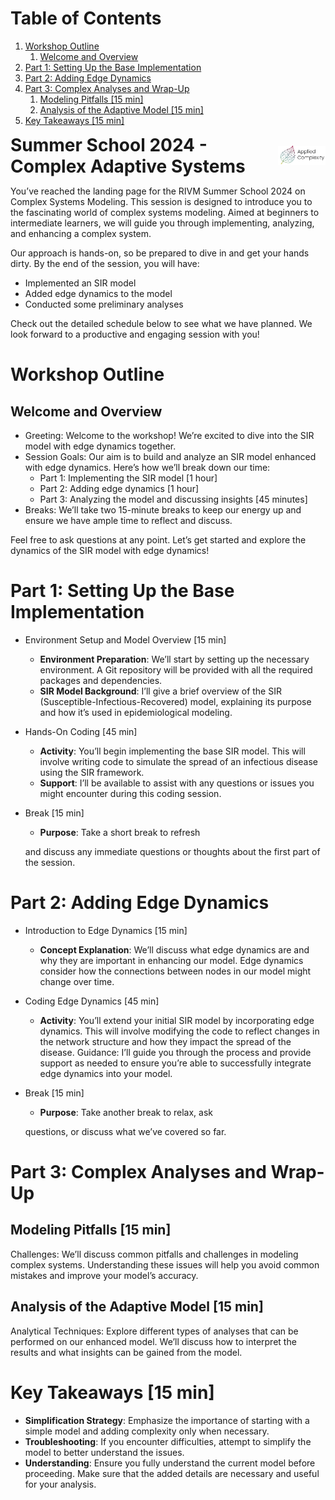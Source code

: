 
# Table of Contents

1.  [Workshop Outline](#orga004536)
    1.  [Welcome and Overview](#org223bd63)
2.  [Part 1: Setting Up the Base Implementation](#orga2515fe)
3.  [Part 2: Adding Edge Dynamics](#orgae70a18)
4.  [Part 3: Complex Analyses and Wrap-Up](#orgb01ce91)
    1.  [Modeling Pitfalls [15 min]](#org3bdfe16)
    2.  [Analysis of the Adaptive Model [15 min]](#orgc9c365f)
5.  [Key Takeaways [15 min]](#org62df5e8)

<div style="display: flex; align-items: center; justify-content: space-between;">
    <h1 style="margin: 0;">Summer School 2024 - Complex Adaptive Systems</h1>
    <img src="./figures/applied_complexity.png" style="margin-left: 20px; width: 15%;" alt="Applied Complexity">
</div>

You’ve reached the  landing page for the  RIVM Summer School
2024 on  Complex Systems Modeling. This  session is designed
to introduce you to the fascinating world of complex systems
modeling. Aimed  at beginners  to intermediate  learners, we
will   guide  you   through  implementing,   analyzing,  and
enhancing a complex system.

Our approach is hands-on, so be  prepared to dive in and get
your hands dirty. By the end of the session, you will have:

-   Implemented an SIR model
-   Added edge dynamics to the model
-   Conducted some preliminary analyses

Check out  the detailed schedule  below to see what  we have
planned.  We  look  forward  to a  productive  and  engaging
session with you!


<a id="orga004536"></a>

# Workshop Outline


<a id="org223bd63"></a>

## Welcome and Overview

-   Greeting: Welcome to the workshop! We’re excited to dive into the SIR model with edge dynamics together.
-   Session Goals: Our aim is to build and analyze an SIR model enhanced with edge dynamics. Here’s how we’ll break down our time:
    -   Part 1: Implementing the SIR model [1 hour]
    -   Part 2: Adding edge dynamics [1 hour]
    -   Part 3: Analyzing the model and discussing insights [45 minutes]
-   Breaks: We’ll take two 15-minute breaks to keep our energy up and ensure we have ample time to reflect and discuss.

Feel free to  ask questions at any point.  Let’s get started
and  explore  the  dynamics  of  the  SIR  model  with  edge
dynamics!


<a id="orga2515fe"></a>

# Part 1: Setting Up the Base Implementation

-   Environment Setup and Model Overview [15 min]
    -   **Environment  Preparation**: We’ll  start by  setting up
        the  necessary environment.  A Git  repository will  be
        provided   with   all   the   required   packages   and
        dependencies.
    -   **SIR Model  Background**: I’ll give a  brief overview of
        the   SIR   (Susceptible-Infectious-Recovered)   model,
        explaining   its  purpose   and   how   it’s  used   in
        epidemiological modeling.
-   Hands-On Coding [45 min]
    -   **Activity**:  You’ll begin  implementing the  base SIR
        model. This will involve writing code to simulate the
        spread  of  an  infectious   disease  using  the  SIR
        framework.
    -   **Support**:  I’ll  be  available to  assist  with  any
        questions or  issues you might encounter  during this
        coding session.
-   Break [15 min]
    
    -   **Purpose**: Take a short break to refresh
    
    and discuss any immediate questions or thoughts about the
    first part of the session.


<a id="orgae70a18"></a>

# Part 2: Adding Edge Dynamics

-   Introduction   to   Edge   Dynamics  [15   min]
    -   **Concept Explanation**: We’ll discuss what edge dynamics
        are and why they are  important in enhancing our model.
        Edge  dynamics  consider  how the  connections  between
        nodes in our model might change over time.
-   Coding  Edge Dynamics  [45 min]
    -   **Activity**:  You’ll extend  your initial  SIR model  by
        incorporating   edge   dynamics.  This   will   involve
        modifying the  code to  reflect changes in  the network
        structure  and  how  they  impact  the  spread  of  the
        disease. Guidance:  I’ll guide you through  the process
        and provide support as needed  to ensure you’re able to
        successfully integrate edge dynamics into your model.
-   Break [15 min]
    
    -   **Purpose**: Take another break to relax, ask
    
    questions, or discuss what we’ve covered so far.


<a id="orgb01ce91"></a>

# Part 3: Complex Analyses and Wrap-Up


<a id="org3bdfe16"></a>

## Modeling Pitfalls [15 min]

Challenges: We’ll discuss common  pitfalls and challenges in
modeling  complex systems.  Understanding these  issues will
help  you avoid  common  mistakes and  improve your  model’s
accuracy.


<a id="orgc9c365f"></a>

## Analysis of the Adaptive Model [15 min]

Analytical Techniques:  Explore different types  of analyses
that can be  performed on our enhanced  model. We’ll discuss
how to interpret the results and what insights can be gained
from the model.


<a id="org62df5e8"></a>

# Key Takeaways [15 min]

-   **Simplification  Strategy**:  Emphasize the  importance  of
    starting with  a simple  model and adding  complexity only
    when necessary.
-   **Troubleshooting**: If you  encounter difficulties, attempt
    to simplify the model to better understand the issues.
-   **Understanding**: Ensure  you fully understand  the current
    model before proceeding. Make  sure that the added details
    are necessary and useful for your analysis.

